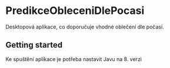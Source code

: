 # PredikceObleceniDlePocasi

Desktopová aplikace, co doporučuje vhodné oblečení dle počasí.

## Getting started

Ke spuštění aplikace je potřeba nastavit Javu na 8. verzi
